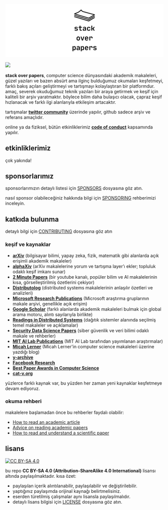 ![stack-over-papers](assets/stack-over-papers.png)

<a href="https://x.com/i/communities/1957542341167784336">
  <img src="https://img.shields.io/badge/twitter'da%20bize%20katıl-%23000000.svg?logo=X&logoColor=white" width=150"/>
</a>

**stack over papers**, computer science dünyasındaki akademik makaleleri, güzel yazıları ve bazen absürt ama ilginç bulduğumuz okumaları keşfetmeyi, farklı bakış açıları geliştirmeyi ve tartışmayı kolaylaştıran bir platformdur. amaç, severek okuduğumuz teknik yazıları bir araya getirmek ve keşif için kaliteli bir arşiv yaratmaktır. böylece bilim daha bulaşıcı olacak, çapraz keşif hızlanacak ve farklı ilgi alanlarıyla etkileşim artacaktır.

tartışmalar [**twitter community**](https://x.com/i/communities/1957542341167784336) üzerinde yapılır, github sadece arşiv ve referans amaçlıdır.

online ya da fiziksel, bütün etkinliklerimiz [**code of conduct**](CODE_OF_CONDUCT.md) kapsamında yapılır.

## etkinliklerimiz
çok yakında!

## sponsorlarımız

sponsorlarımızın detaylı listesi için [SPONSORS](SPONSORS.md) dosyasına göz atın.

nasıl sponsor olabileceğiniz hakkında bilgi için [SPONSORING](SPONSORING.md) rehberimizi inceleyin.

## katkıda bulunma

detaylı bilgi için [CONTRIBUTING](CONTRIBUTING.md) dosyasına göz atın

### keşif ve kaynaklar

- [**arXiv**](https://arxiv.org/) (bilgisayar bilimi, yapay zeka, fizik, matematik gibi alanlarda açık erişimli akademik makaleler)
- [**alphaXiv**](https://alphaxiv.org/) (arXiv makalelerine yorum ve tartışma layer’ı ekler; topluluk odaklı keşif imkanı sunar)
- [**2 Minute Papers**](https://www.youtube.com/user/keeroyz) (bir youtube kanalı, popüler bilim ve AI makalelerinin kısa, görselleştirilmiş özetlerini çekiyor)
- [**Distributolog**](https://muratbuffalo.blogspot.com/) (distributed systems makalelerinin anlaşılır özetleri ve analizleri)
- [**Microsoft Research Publications**](https://www.microsoft.com/en-us/research/publications/) (Microsoft araştırma gruplarının makale arşivi, genellikle açık erişim)
- [**Google Scholar**](http://scholar.google.com/) (farklı alanlarda akademik makaleleri bulmak için global arama motoru, alıntı sayılarıyla birlikte)
- [**Readings in Distributed Systems**](http://christophermeiklejohn.com/distributed/systems/2013/07/12/readings-in-distributed-systems.html) (dağıtık sistemler alanında seçilmiş temel makaleler ve açıklamalar)
- [**Security Data Science Papers**](http://www.covert.io/the-definitive-security-datascience-and-machinelearning-guide/) (siber güvenlik ve veri bilimi odaklı makale ve rehberler)
- [**MIT AI Lab Publications**](http://dspace.mit.edu/handle/1721.1/39813) (MIT AI Lab tarafından yayımlanan araştırmalar)
- [**Micah Lerner**](https://www.micahlerner.com/) (Micah Lerner'in computer science makaleleri üzerine yazdığı blog)
- [**y-archive**](http://yarchive.net/comp/index.html)
- [**Facebook Research**](https://research.facebook.com/publications/)
- [**Best Paper Awards in Computer Science**](http://jeffhuang.com/best_paper_awards.html)
- [**cat-v.org**](http://doc.cat-v.org)

yüzlerce farklı kaynak var, bu yüzden her zaman yeni kaynaklar keşfetmeye devam ediyoruz.

### okuma rehberi

makalelere başlamadan önce bu rehberler faydalı olabilir:

- [How to read an academic article](http://organizationsandmarkets.com/2010/08/31/how-to-read-an-academic-article/)
- [Advice on reading academic papers](https://userpages.umbc.edu/~akmassey/posts/2012-02-15-advice-on-reading-academic-papers.html)
- [How to read and understand a scientific paper](http://violentmetaphors.com/2013/08/25/how-to-read-and-understand-a-scientific-paper-2/)

## lisans
[![CC BY-SA 4.0](https://licensebuttons.net/l/by-sa/4.0/88x31.png)](LICENSE)

bu repo **CC BY-SA 4.0 (Attribution-ShareAlike 4.0 International)** lisansı altında paylaşılmaktadır. kısa özet:

- paylaşılan içerik alıntılanabilir, paylaşılabilir ve değiştirilebilir.
- yaptığınız paylaşımda orijinal kaynağı belirtmelisiniz.
- eserden türetilmiş çalışmalar aynı lisansla paylaşılmalıdır.
- detaylı lisans bilgisi için [LICENSE](LICENSE) dosyasına göz atın.
